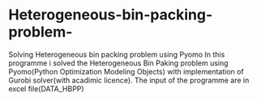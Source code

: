 # Heterogeneous-bin-packing-problem-
Solving Heterogeneous bin packing problem using Pyomo
In this programme i solved the Heterogeneous Bin Paking problem using Pyomo(Python Optimization Modeling Objects) with implementation of Gurobi solver(with acadimic licence). The input of the programme are in excel file(DATA_HBPP)
